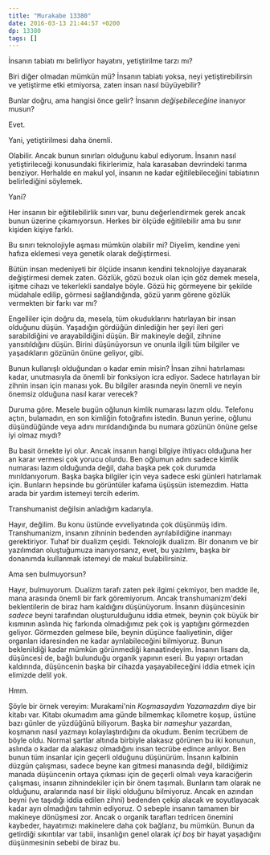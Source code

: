 ```yaml
---
title: "Murakabe 13380"
date: 2016-03-13 21:44:57 +0200
dp: 13380
tags: []
---
```


İnsanın tabiatı mı belirliyor hayatını, yetiştirilme tarzı mı?

Biri diğer olmadan mümkün mü? İnsanın tabiatı yoksa, neyi yetiştirebilirsin ve
yetiştirme etki etmiyorsa, zaten insan nasıl büyüyebilir?

Bunlar doğru, ama hangisi önce gelir? İnsanın *değişebileceğine* inanıyor musun?

Evet. 

Yani, yetiştirilmesi daha önemli. 

Olabilir. Ancak bunun sınırları olduğunu kabul ediyorum. İnsanın nasıl
yetiştirileceği konusundaki fikirlerimiz, hala karasaban devrindeki tarıma
benziyor. Herhalde en makul yol, insanın ne kadar eğitilebileceğini tabiatının
belirlediğini söylemek. 

Yani?

Her insanın bir eğitilebilirlik sınırı var, bunu değerlendirmek gerek ancak
bunun üzerine çıkamıyorsun. Herkes bir ölçüde eğitilebilir ama bu sınır kişiden
kişiye farklı.

Bu sınırı teknolojiyle aşması mümkün olabilir mi? Diyelim, kendine yeni hafıza
eklemesi veya genetik olarak değiştirmesi.

Bütün insan medeniyeti bir ölçüde insanın kendini teknolojiye dayanarak
değiştirmesi demek zaten. Gözlük, gözü bozuk olan için göz demek mesela, işitme
cihazı ve tekerlekli sandalye böyle. Gözü hiç görmeyene bir şekilde müdahale
edilip, görmesi sağlandığında, gözü yarım görene gözlük vermekten bir farkı var
mı?

Engelliler için doğru da, mesela, tüm okuduklarını hatırlayan bir insan olduğunu
düşün. Yaşadığın gördüğün dinlediğin her şeyi ileri geri sarabildiğini ve
arayabildiğini düşün. Bir makineyle değil, zihnine yansıtıldığını düşün. Birini
düşünüyorsun ve onunla ilgili tüm bilgiler ve yaşadıkların gözünün önüne
geliyor, gibi.

Bunun kullanışlı olduğundan o kadar emin misin? İnsan zihni hatırlaması kadar,
unutmasıyla da önemli bir fonksiyon icra ediyor. Sadece hatırlayan bir zihnin
insan için manası yok. Bu bilgiler arasında neyin önemli ve neyin önemsiz
olduğuna nasıl karar verecek?

Duruma göre. Mesele bugün oğlunun kimlik numarası lazım oldu. Telefonu açtın,
bulamadın, en son kimliğin fotoğrafını istedin. Bunun yerine, oğlunu
düşündüğünde veya adını mırıldandığında bu numara gözünün önüne gelse iyi olmaz
mıydı?

Bu basit örnekte iyi olur. Ancak insanın hangi bilgiye ihtiyacı olduğuna her an
karar vermesi çok yorucu olurdu. Ben oğlumun adını sadece kimlik numarası lazım
olduğunda değil, daha başka pek çok durumda mırıldanıyorum. Başka başka bilgiler
için veya sadece eski günleri hatırlamak için. Bunların hepsinde bu görüntüler
kafama üşüşsün istemezdim. Hatta arada bir yardım istemeyi tercih ederim. 

Transhumanist değilsin anladığım kadarıyla. 

Hayır, değilim. Bu konu üstünde evveliyatında çok düşünmüş idim. Transhumanizm,
insanın zihninin bedenden ayrılabildiğine inanmayı gerektiriyor. Tuhaf bir
dualizm çeşidi. Teknolojik dualizm. Bir donanım ve bir yazılımdan oluştuğumuza
inanıyorsanız, evet, bu yazılımı, başka bir donanımda kullanmak istemeyi de
makul bulabilirsiniz.  

Ama sen bulmuyorsun?

Hayır, bulmuyorum. Dualizm tarafı zaten pek ilgimi çekmiyor, ben madde ile, mana
arasında önemli bir fark göremiyorum. Ancak transhumanizm'deki beklentilerin de
biraz ham kaldığını düşünüyorum. İnsanın düşüncesinin *sadece* beyni tarafından
oluşturulduğunu iddia etmek, beynin çok büyük bir kısmının aslında hiç farkında
olmadığımız pek çok iş yaptığını görmezden geliyor. Görmezden gelmese bile,
beynin düşünce faaliyetinin, diğer organları idaresinden ne kadar
ayrılabileceğini bilmiyoruz. Bunun beklenildiği kadar mümkün görünmediği
kanaatindeyim. İnsanın lisanı da, düşüncesi de, bağlı bulunduğu organik yapının
eseri. Bu yapıyı ortadan kaldırında, düşüncenin başka bir cihazda
yaşayabileceğini iddia etmek için elimizde delil yok.

Hmm. 

Şöyle bir örnek vereyim: Murakami'nin *Koşmasaydım Yazamazdım* diye bir kitabı
var. Kitabı okumadım ama günde bilmemkaç kilometre koşup, üstüne bazı günler de
yüzdüğünü biliyorum. Başka bir *nameşhur* yazardan, koşmanın nasıl yazmayı
kolaylaştırdığını da okudum. Benim tecrübem de böyle oldu. Normal şartlar
altında birbiyle alakasız görünen bu iki konunun, aslında o kadar da alakasız
olmadığını insan tecrübe edince anlıyor. Ben bunun tüm insanlar için geçerli
olduğunu düşünürüm. İnsanın kalbinin düzgün çalışması, sadece beyne kan gitmesi
manasında değil, bildiğimiz manada düşüncenin ortaya çıkması için de geçerli
olmalı veya karaciğerin çalışması, insanın zihnindekiler için bir önem
taşımalı. Bunların tam olarak ne olduğunu, aralarında nasıl bir ilişki olduğunu
bilmiyoruz. Ancak en azından beyni (ve taşıdığı iddia edilen zihni) bedenden
çekip alacak ve soyutlayacak kadar ayrı olmadığını tahmin ediyoruz. O sebeple
insanın tamamen bir makineye dönüşmesi zor. Ancak o organik tarafları tedricen
önemini kaybeder, hayatımızı makinelere daha çok bağlarız, bu mümkün. Bunun da
getirdiği sıkıntılar var tabii, insanlığın genel olarak *içi boş* bir hayat
yaşadığını düşünmesinin sebebi de biraz bu.

